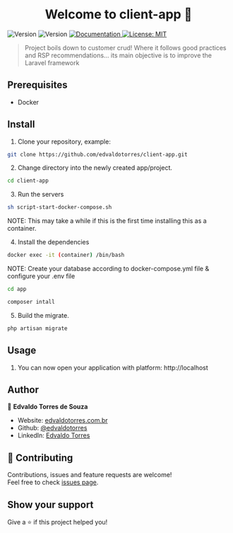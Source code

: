 <h1 align="center">Welcome to client-app 👋</h1>
<p>
  <img alt="Version" src="https://img.shields.io/badge/php-8.0-blue.svg?cacheSeconds=2592000" />
  <img alt="Version" src="https://img.shields.io/badge/laravel-9.0-red.svg?cacheSeconds=2592000" />
  <a href="https://documenter.getpostman.com/view/13040502/UzBjrney#c3212110-5be6-45bd-b000-95c6538746ca" target="_blank">
    <img alt="Documentation" src="https://img.shields.io/badge/documentation-yes-brightgreen.svg" />
  </a>
  <a href="#" target="_blank">
    <img alt="License: MIT" src="https://img.shields.io/badge/License-MIT-yellow.svg" />
  </a>
</p>

> Project boils down to customer crud! Where it follows good practices and RSP recommendations… its main objective is to improve the Laravel framework

## Prerequisites

* Docker

## Install

1. Clone your repository, example:

```sh
git clone https://github.com/edvaldotorres/client-app.git
```
2. Change directory into the newly created app/project.

```sh
cd client-app
```
3. Run the servers

```sh
sh script-start-docker-compose.sh
```
NOTE: This may take a while if this is the first time installing this as a container.

4. Install the dependencies

```sh
docker exec -it (container) /bin/bash
```

NOTE: Create your database according to docker-compose.yml file & configure your .env file

```sh
cd app
```

```sh
composer intall
```

5. Build the migrate.

```sh
php artisan migrate
```

## Usage

1. You can now open your application with platform: http://localhost

## Author

👤 **Edvaldo Torres de Souza**

* Website: [edvaldotorres.com.br](https://edvaldotorres.com.br/)
* Github: [@edvaldotorres](https://github.com/edvaldotorres)
* LinkedIn: [Edvaldo Torres](https://www.linkedin.com/in/edvaldo-torres-189894150/)

## 🤝 Contributing

Contributions, issues and feature requests are welcome!<br />Feel free to check [issues page](https://github.com/edvaldotorres/client-app/issues). 

## Show your support

Give a ⭐️ if this project helped you!